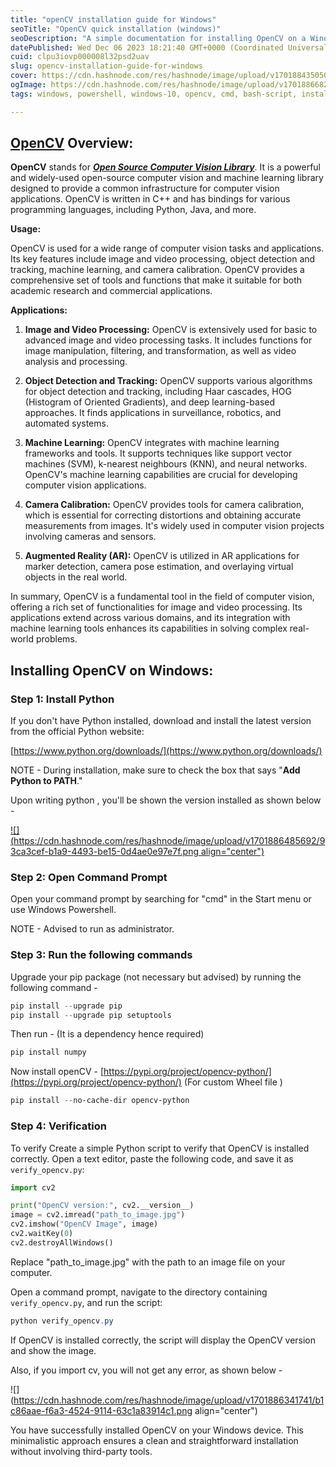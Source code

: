```yaml
---
title: "openCV installation guide for Windows"
seoTitle: "OpenCV quick installation (windows)"
seoDescription: "A simple documentation for installing OpenCV on a Windows device without involving third-party tools."
datePublished: Wed Dec 06 2023 18:21:40 GMT+0000 (Coordinated Universal Time)
cuid: clpu3iovp000008l32psd2uav
slug: opencv-installation-guide-for-windows
cover: https://cdn.hashnode.com/res/hashnode/image/upload/v1701884350508/e492a5a0-9094-46b2-9322-318052936a08.jpeg
ogImage: https://cdn.hashnode.com/res/hashnode/image/upload/v1701886682626/aff97fa0-0507-4f85-ac96-5c91bfadf1de.png
tags: windows, powershell, windows-10, opencv, cmd, bash-script, installation-guide

---
```


## [**OpenCV**](https://github.com/opencv/opencv) **Overview:**

**OpenCV** stands for [***Open Source Computer Vision Library***](https://github.com/opencv/opencv). It is a powerful and widely-used open-source computer vision and machine learning library designed to provide a common infrastructure for computer vision applications. OpenCV is written in C++ and has bindings for various programming languages, including Python, Java, and more.

**Usage:**

OpenCV is used for a wide range of computer vision tasks and applications. Its key features include image and video processing, object detection and tracking, machine learning, and camera calibration. OpenCV provides a comprehensive set of tools and functions that make it suitable for both academic research and commercial applications.

**Applications:**

1. **Image and Video Processing:** OpenCV is extensively used for basic to advanced image and video processing tasks. It includes functions for image manipulation, filtering, and transformation, as well as video analysis and processing.
    
2. **Object Detection and Tracking:** OpenCV supports various algorithms for object detection and tracking, including Haar cascades, HOG (Histogram of Oriented Gradients), and deep learning-based approaches. It finds applications in surveillance, robotics, and automated systems.
    
3. **Machine Learning:** OpenCV integrates with machine learning frameworks and tools. It supports techniques like support vector machines (SVM), k-nearest neighbours (KNN), and neural networks. OpenCV's machine learning capabilities are crucial for developing computer vision applications.
    
4. **Camera Calibration:** OpenCV provides tools for camera calibration, which is essential for correcting distortions and obtaining accurate measurements from images. It's widely used in computer vision projects involving cameras and sensors.
    
5. **Augmented Reality (AR):** OpenCV is utilized in AR applications for marker detection, camera pose estimation, and overlaying virtual objects in the real world.
    

In summary, OpenCV is a fundamental tool in the field of computer vision, offering a rich set of functionalities for image and video processing. Its applications extend across various domains, and its integration with machine learning tools enhances its capabilities in solving complex real-world problems.

## **Installing OpenCV on Windows:**

### Step 1: Install Python

If you don't have Python installed, download and install the latest version from the official Python website:

[https://www.python.org/downloads/](https://www.python.org/downloads/)

NOTE - During installation, make sure to check the box that says "**Add Python to PATH**."

Upon writing python , you'll be shown the version installed as shown below -

[![](https://cdn.hashnode.com/res/hashnode/image/upload/v1701886485692/93ca3cef-b1a9-4493-be15-0d4ae0e97e7f.png align="center")](https://www.python.org/downloads/)

### Step 2: Open Command Prompt

Open your command prompt by searching for "cmd" in the Start menu or use Windows Powershell.

NOTE - Advised to run as administrator.

### Step 3: Run the following commands

Upgrade your pip package (not necessary but advised) by running the following command -

```powershell
pip install --upgrade pip
pip install --upgrade pip setuptools
```

Then run - (It is a dependency hence required)

```powershell
pip install numpy
```

Now install openCV - [https://pypi.org/project/opencv-python/](https://pypi.org/project/opencv-python/) (For custom Wheel file )

```powershell
pip install --no-cache-dir opencv-python
```

### Step 4: Verification

To verify Create a simple Python script to verify that OpenCV is installed correctly. Open a text editor, paste the following code, and save it as `verify_opencv.py`:

```python
import cv2

print("OpenCV version:", cv2.__version__)
image = cv2.imread("path_to_image.jpg")
cv2.imshow("OpenCV Image", image)
cv2.waitKey(0)
cv2.destroyAllWindows()
```

Replace "path\_to\_image.jpg" with the path to an image file on your computer.

Open a command prompt, navigate to the directory containing `verify_opencv.py`, and run the script:

```powershell
python verify_opencv.py
```

If OpenCV is installed correctly, the script will display the OpenCV version and show the image.

Also, if you import cv, you will not get any error, as shown below -

![](https://cdn.hashnode.com/res/hashnode/image/upload/v1701886341741/b1c86aae-f6a3-4524-9114-63c1a83914c1.png align="center")

You have successfully installed OpenCV on your Windows device. This minimalistic approach ensures a clean and straightforward installation without involving third-party tools.